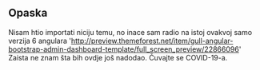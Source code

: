 ## Opaska
Nisam htio importati niciju temu, no inace sam radio na istoj ovakvoj samo verzija 6 angulara
'http://preview.themeforest.net/item/gull-angular-bootstrap-admin-dashboard-template/full_screen_preview/22866096'
Zaista ne znam šta bih ovdje još nadodao. Čuvajte se COVID-19-a.

